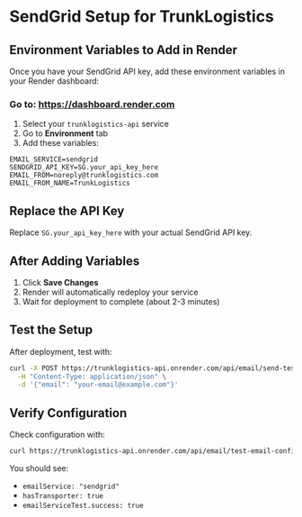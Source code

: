 # SendGrid Setup for TrunkLogistics

## Environment Variables to Add in Render

Once you have your SendGrid API key, add these environment variables in your Render dashboard:

### Go to: https://dashboard.render.com
1. Select your `trunklogistics-api` service
2. Go to **Environment** tab
3. Add these variables:

```
EMAIL_SERVICE=sendgrid
SENDGRID_API_KEY=SG.your_api_key_here
EMAIL_FROM=noreply@trunklogistics.com
EMAIL_FROM_NAME=TrunkLogistics
```

## Replace the API Key
Replace `SG.your_api_key_here` with your actual SendGrid API key.

## After Adding Variables
1. Click **Save Changes**
2. Render will automatically redeploy your service
3. Wait for deployment to complete (about 2-3 minutes)

## Test the Setup
After deployment, test with:
```bash
curl -X POST https://trunklogistics-api.onrender.com/api/email/send-test-email \
  -H "Content-Type: application/json" \
  -d '{"email": "your-email@example.com"}'
```

## Verify Configuration
Check configuration with:
```bash
curl https://trunklogistics-api.onrender.com/api/email/test-email-config
```

You should see:
- `emailService: "sendgrid"`
- `hasTransporter: true`
- `emailServiceTest.success: true`
